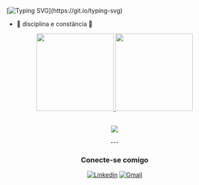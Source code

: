[![Typing SVG](https://readme-typing-svg.demolab.com?font=Fira+Code&pause=1000&color=F741EE&width=435&lines=Bem-vindo(a)+ao+meu+perfil!)](https://git.io/typing-svg)
- 🌱 disciplina e constância 💪
<div align="center">
  <a href="https://github.com/pollyanarocha416">
  <img height="180em" src="https://github-readme-stats.vercel.app/api?username=pollyanarocha416&show_icons=true&theme=dracula&include_all_commits=true&count_private=true"/>
  <img height="180em" src="https://github-readme-stats.vercel.app/api/top-langs/?username=pollyanarocha416&layout=compact&langs_count=7&theme=dracula"/>
<div style="display: inline_block"><br>
   
<p align="center">
  <a href="https://skillicons.dev">
    <img src="https://skillicons.dev/icons?i=python,django,fastapi,postgres,mysql,docker,git,bitbucket,vscode" />
  </a>
</p>
</div>
---

### Conecte-se comigo

[![Linkedin](https://img.shields.io/badge/-LinkedIn-%230077B5?style=for-the-badge&logo=linkedin&logoColor=white)](https://www.linkedin.com/in/pollyana-rocha/)
[![Gmail](https://img.shields.io/badge/Gmail-D14836?style=for-the-badge&logo=gmail&logoColor=white)](mailto:devpollyanarocha@gmail.com "devpollyanarocha@gmail.com")
